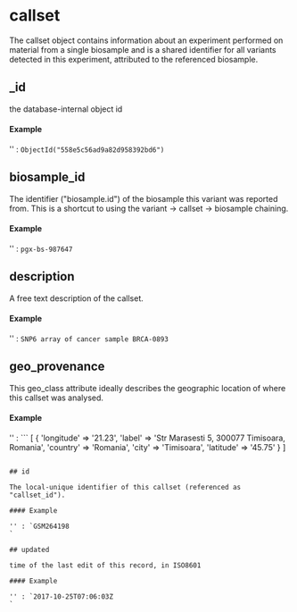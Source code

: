 # callset  

The callset object contains information about an experiment performed on material from a single biosample and is a shared identifier for all variants detected in this experiment, attributed to the referenced biosample. 


## _id

the database-internal object id

#### Example

'' : `ObjectId("558e5c56ad9a82d958392bd6")
`

## biosample_id

The identifier ("biosample.id") of the biosample this variant was reported from. This is a shortcut to using the variant -> callset -> biosample chaining.

#### Example

'' : `pgx-bs-987647
`

## description

A free text description of the callset.

#### Example

'' : `SNP6 array of cancer sample BRCA-0893
`

## geo_provenance

This geo_class attribute ideally describes the geographic location of where this callset was analysed.


#### Example

'' : ```
[
  {
    'longitude' => '21.23',
    'label' => 'Str Marasesti 5, 300077 Timisoara, Romania',
    'country' => 'Romania',
    'city' => 'Timisoara',
    'latitude' => '45.75'
  }
]

```

## id

The local-unique identifier of this callset (referenced as "callset_id").

#### Example

'' : `GSM264198
`

## updated

time of the last edit of this record, in ISO8601

#### Example

'' : `2017-10-25T07:06:03Z
`


